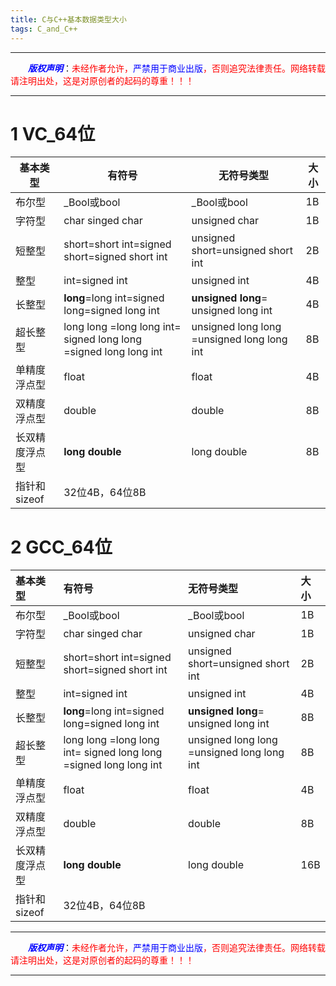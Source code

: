 ```yaml
---
title: C与C++基本数据类型大小
tags: C_and_C++
---
```


------

&emsp;&emsp;<font color=blue>**_版权声明_**</font>：<font color=red>未经作者允许，<font color=blue>严禁用于商业出版</font>，否则追究法律责任。网络转载请注明出处，这是对原创者的起码的尊重！！！</font>

------

# 1 VC_64位
|基本类型|有符号| 无符号类型|大小|
|--|--|--|--|
|布尔型  |_Bool或bool|_Bool或bool|1B
|字符型|char singed char| unsigned char |1B|
|短整型|short=short int=signed short=signed short int	|unsigned short=unsigned short int|	2B	|	
|整型|int=signed int	|unsigned int|4B	|
|长整型|**long**=long int=signed long=signed long int|	**unsigned long**= unsigned long int|	4B	|
|超长整型|long long =long long int= signed long long =signed long long int| unsigned long long =unsigned long long int|8B
|单精度浮点型|float|	float|	4B
|双精度浮点型|double|double	|8B|
|长双精度浮点型|**long double**|long double|	8B|
|指针和sizeof|32位4B，64位8B


# 2 GCC_64位


|基本类型|有符号| 无符号类型|大小|
|:--|:--|:--|:--|
|布尔型  |_Bool或bool|_Bool或bool|1B
|字符型|char singed char| unsigned char |1B|
|短整型|short=short int=signed short=signed short int	|unsigned short=unsigned short int|	2B	|	
|整型|int=signed int	|unsigned int|4B	|
|长整型|**long**=long int=signed long=signed long int|	**unsigned long**= unsigned long int|	8B	|
|超长整型|long long =long long int= signed long long =signed long long int| unsigned long long =unsigned long long int|8B
|单精度浮点型|float|	float|	4B
|双精度浮点型|double|double	|8B|
|长双精度浮点型|**long double**|long double|	16B|
|指针和sizeof|32位4B，64位8B|






------

&emsp;&emsp;<font color=blue>**_版权声明_**</font>：<font color=red>未经作者允许，<font color=blue>严禁用于商业出版</font>，否则追究法律责任。网络转载请注明出处，这是对原创者的起码的尊重！！！</font>

------